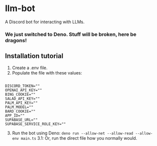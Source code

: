 # llm-bot

A Discord bot for interacting with LLMs.

### We just switched to Deno. Stuff will be broken, here be dragons!

## Installation tutorial

1. Create a .env file.
2. Populate the file with these values:
```

DISCORD_TOKEN=""
OPENAI_API_KEY=""
BING_COOKIE=""
SALAD_API_KEY=""
PALM_API_KEY=""
PALM_MODEL=""
BARD_COOKIE=""
APP_ID=""
SUPABASE_URL=""
SUPABASE_SERVICE_ROLE_KEY=""
```

3. Run the bot using Deno: `deno run --allow-net --allow-read --allow-env main.ts`
3.1: Or, run the direct file how you normally would.
